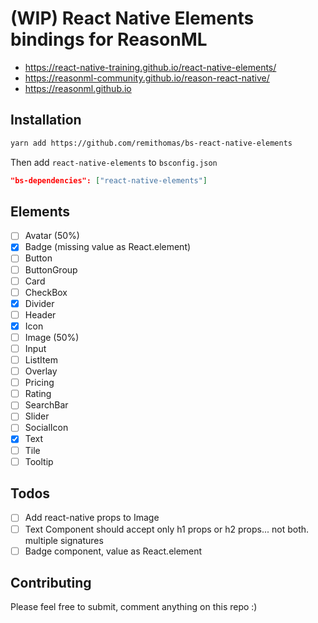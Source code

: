 # (WIP) React Native Elements bindings for ReasonML

- https://react-native-training.github.io/react-native-elements/
- https://reasonml-community.github.io/reason-react-native/
- https://reasonml.github.io

## Installation

```bash
yarn add https://github.com/remithomas/bs-react-native-elements
```

Then add `react-native-elements` to `bsconfig.json`

```json
"bs-dependencies": ["react-native-elements"]
```

## Elements

- [ ] Avatar (50%)
- [X] Badge (missing value as React.element)
- [ ] Button
- [ ] ButtonGroup
- [ ] Card
- [ ] CheckBox
- [X] Divider
- [ ] Header
- [X] Icon
- [ ] Image (50%)
- [ ] Input
- [ ] ListItem
- [ ] Overlay
- [ ] Pricing
- [ ] Rating
- [ ] SearchBar
- [ ] Slider
- [ ] SocialIcon
- [X] Text
- [ ] Tile
- [ ] Tooltip

## Todos

- [ ] Add react-native props to Image
- [ ] Text Component should accept only h1 props or h2 props... not both. multiple signatures
- [ ] Badge component, value as React.element

## Contributing

Please feel free to submit, comment anything on this repo :)
